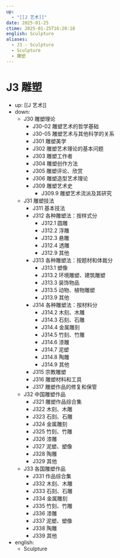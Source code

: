 ```yaml
---
up:
  - "[[J 艺术]]"
date: 2025-01-25
ctime: 2025-01-25T16:20:18
english: Sculpture
aliases:
  - J3 - Sculpture
  - Sculpture
  - 雕塑
---
```


# J3 雕塑

- up: [[J 艺术]]
- down:
	- J30 雕塑理论
		- J30-02 雕塑艺术的哲学基础
		- J30-05 雕塑艺术与其他科学的关系
		- J301 雕塑美学
		- J302 雕塑艺术理论的基本问题
		- J303 雕塑工作者
		- J304 雕塑创作方法
		- J305 雕塑评论、欣赏
		- J306 雕塑造型艺术理论
		- J309 雕塑艺术史
			- J309.9 雕塑艺术流派及其研究
	- J31 雕塑技法
		- J311 基本技法
		- J312 各种雕塑法：按样式分
			- J312.1 圆雕
			- J312.2 浮雕
			- J312.3 悬雕
			- J312.4 透雕
			- J312.9 其他
		- J313 各种雕塑法：按题材和体裁分
			- J313.1 塑像
			- J313.2 环境雕塑、建筑雕塑
			- J313.3 装饰物品
			- J313.5 动物、植物雕塑
			- J313.9 其他
		- J314 各种雕塑法：按材料分
			- J314.2 木刻、木雕
			- J314.3 石刻、石雕
			- J314.4 金属雕刻
			- J314.5 竹刻、竹雕
			- J314.6 漆雕
			- J314.7 泥塑
			- J314.8 陶雕
			- J314.9 其他
		- J315 宗教雕塑
		- J316 雕塑材料和工具
		- J317 雕塑作品的修复和保管
	- J32 中国雕塑作品
		- J321 雕塑作品综合集
		- J322 木刻、木雕
		- J323 石刻、石雕
		- J324 金属雕刻
		- J325 竹刻、竹雕
		- J326 漆雕
		- J327 泥塑、塑像
		- J328 陶雕
		- J329 其他
	- J33 各国雕塑作品
		- J331 作品综合集
		- J332 木刻、木雕
		- J333 石刻、石雕
		- J334 金属雕刻
		- J335 竹刻、竹雕
		- J336 漆雕
		- J337 泥塑、塑像
		- J338 陶雕
		- J339 其他
- english:
	- Sculpture
